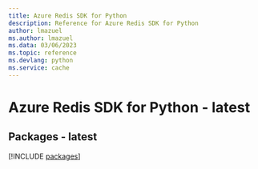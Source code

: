 ```yaml
---
title: Azure Redis SDK for Python
description: Reference for Azure Redis SDK for Python
author: lmazuel
ms.author: lmazuel
ms.data: 03/06/2023
ms.topic: reference
ms.devlang: python
ms.service: cache
---
```

# Azure Redis SDK for Python - latest
## Packages - latest
[!INCLUDE [packages](redis-index.md)]